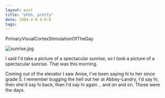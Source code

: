 ```yaml
---
layout: post
title: "ohhh, pretty"
date: 2004-4-8 4:0:0
tags: 
---
```


PrimaryVisualCortexStimulationOfTheDay



![sunrise.jpg][1]






I said I'd take a picture of a spectacular sunrise, so I took a picture of a spectacular sunrise. That was this morning.

Coming out of the elevator I saw Anise, I've been saying hi to her since grade 5. I remember bugging the hell out her at Abbey-Landry, I'd say hi, then she'd say hi back, then I'd say hi again .. and on and on. Those were the days.



   [1]: http://1.bp.blogspot.com/-M6D2yUDh52w/Tn0P-O1CveI/AAAAAAAAAM4/FEQw66ugb3M/s320/sunrise.jpg
